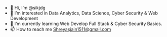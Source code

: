 - 👋 Hi, I’m @sikjdg
- 👀 I’m interested in Data Analytics, Data Science, Cyber Security & Web Development
- 🌱 I’m currently learning Web Develop Full Stack & Cyber Security Basics.
- 📫 How to reach me Shreyasjain1511@gmail.com


